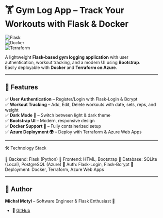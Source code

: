 # 🏋️ Gym Log App – Track Your Workouts with Flask & Docker  

![Flask](https://img.shields.io/badge/Flask-2.0-blue.svg)  
![Docker](https://img.shields.io/badge/Docker-✔️-blue)  
![Terraform](https://img.shields.io/badge/Terraform-IaC-purple)  

A lightweight **Flask-based gym logging application** with user authentication, workout tracking, and a modern UI using **Bootstrap**.  
Easily deployable with **Docker** and **Terraform on Azure**.  

---

## 🚀 Features  
✅ **User Authentication** – Register/Login with Flask-Login & Bcrypt  
✅ **Workout Tracking** – Add, Edit, Delete workouts with date, sets, reps, and weight  
✅ **Dark Mode 🌙** – Switch between light & dark theme  
✅ **Bootstrap UI** – Modern, responsive design  
✅ **Docker Support 🐳** – Fully containerized setup  
✅ **Azure Deployment 🌍** – Deploy with Terraform & Azure Web Apps  

---

🛠️ Technology Stack

🔹 Backend: Flask (Python)
🔹 Frontend: HTML, Bootstrap
🔹 Database: SQLite (Local), PostgreSQL (Azure)
🔹 Auth: Flask-Login, Flask-Bcrypt
🔹 Deployment: Docker, Terraform, Azure Web Apps

---

## 👤 Author  
**Michał Motyl** – Software Engineer & Flask Enthusiast 🚀  

- 🔗 [GitHub](https://github.com/mmotyl95)  
